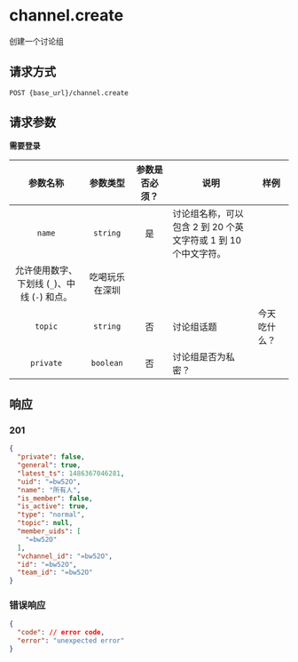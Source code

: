 # channel.create

创建一个讨论组

## 请求方式

```
POST {base_url}/channel.create
```

## 请求参数

**需要登录**

| 参数名称 | 参数类型 | 参数是否必须？ | 说明 | 样例 |
|:--------:|:--------:|:--------------:|------|------|
| `name` | `string` | 是 | 讨论组名称，可以包含 2 到 20 个英文字符或 1 到 10 个中文字符。
允许使用数字、下划线 (`_`)、中线 (`-`) 和点。 | 吃喝玩乐在深圳 |
| `topic` | `string` | 否 | 讨论组话题 | 今天吃什么？ |
| `private` | `boolean` | 否 | 讨论组是否为私密？ |  |

## 响应

### 201

```json
{
  "private": false,
  "general": true,
  "latest_ts": 1486367046281,
  "uid": "=bw52O",
  "name": "所有人",
  "is_member": false,
  "is_active": true,
  "type": "normal",
  "topic": null,
  "member_uids": [
    "=bw52O"
  ],
  "vchannel_id": "=bw52O",
  "id": "=bw52O",
  "team_id": "=bw52O"
}
```
### 错误响应

```json
{
  "code": // error code,
  "error": "unexpected error"
}
```

<!-- generated by gen_doc.js -->
